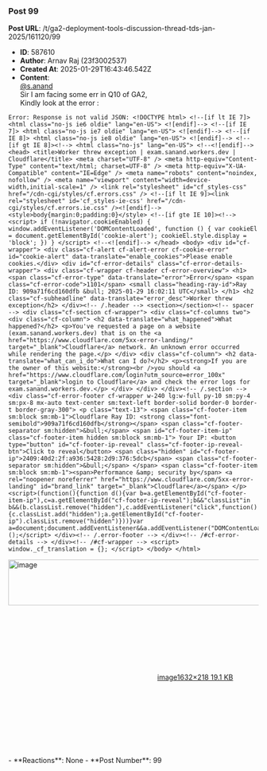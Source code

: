 ### Post 99
**Post URL**: /t/ga2-deployment-tools-discussion-thread-tds-jan-2025/161120/99
- **ID**: 587610
- **Author**: Arnav Raj  (23f3002537)
- **Created At**: 2025-01-29T16:43:46.542Z
- **Content**:  
  <a class="mention" href="/u/s.anand">@s.anand</a><br>
Sir I am facing some err in Q10 of GA2,<br>
Kindly look at the error :
<pre><code class="lang-auto">Error: Response is not valid JSON: &lt;!DOCTYPE html&gt; &lt;!--[if lt IE 7]&gt; &lt;html class="no-js ie6 oldie" lang="en-US"&gt; &lt;![endif]--&gt; &lt;!--[if IE 7]&gt; &lt;html class="no-js ie7 oldie" lang="en-US"&gt; &lt;![endif]--&gt; &lt;!--[if IE 8]&gt; &lt;html class="no-js ie8 oldie" lang="en-US"&gt; &lt;![endif]--&gt; &lt;!--[if gt IE 8]&gt;&lt;!--&gt; &lt;html class="no-js" lang="en-US"&gt; &lt;!--&lt;![endif]--&gt; &lt;head&gt; &lt;title&gt;Worker threw exception | exam.sanand.workers.dev | Cloudflare&lt;/title&gt; &lt;meta charset="UTF-8" /&gt; &lt;meta http-equiv="Content-Type" content="text/html; charset=UTF-8" /&gt; &lt;meta http-equiv="X-UA-Compatible" content="IE=Edge" /&gt; &lt;meta name="robots" content="noindex, nofollow" /&gt; &lt;meta name="viewport" content="width=device-width,initial-scale=1" /&gt; &lt;link rel="stylesheet" id="cf_styles-css" href="/cdn-cgi/styles/cf.errors.css" /&gt; &lt;!--[if lt IE 9]&gt;&lt;link rel="stylesheet" id='cf_styles-ie-css' href="/cdn-cgi/styles/cf.errors.ie.css" /&gt;&lt;![endif]--&gt; &lt;style&gt;body{margin:0;padding:0}&lt;/style&gt; &lt;!--[if gte IE 10]&gt;&lt;!--&gt; &lt;script&gt; if (!navigator.cookieEnabled) { window.addEventListener('DOMContentLoaded', function () { var cookieEl = document.getElementById('cookie-alert'); cookieEl.style.display = 'block'; }) } &lt;/script&gt; &lt;!--&lt;![endif]--&gt; &lt;/head&gt; &lt;body&gt; &lt;div id="cf-wrapper"&gt; &lt;div class="cf-alert cf-alert-error cf-cookie-error" id="cookie-alert" data-translate="enable_cookies"&gt;Please enable cookies.&lt;/div&gt; &lt;div id="cf-error-details" class="cf-error-details-wrapper"&gt; &lt;div class="cf-wrapper cf-header cf-error-overview"&gt; &lt;h1&gt; &lt;span class="cf-error-type" data-translate="error"&gt;Error&lt;/span&gt; &lt;span class="cf-error-code"&gt;1101&lt;/span&gt; &lt;small class="heading-ray-id"&gt;Ray ID: 909a71f6cd160dfb &amp;bull; 2025-01-29 16:02:11 UTC&lt;/small&gt; &lt;/h1&gt; &lt;h2 class="cf-subheadline" data-translate="error_desc"&gt;Worker threw exception&lt;/h2&gt; &lt;/div&gt;&lt;!-- /.header --&gt; &lt;section&gt;&lt;/section&gt;&lt;!-- spacer --&gt; &lt;div class="cf-section cf-wrapper"&gt; &lt;div class="cf-columns two"&gt; &lt;div class="cf-column"&gt; &lt;h2 data-translate="what_happened"&gt;What happened?&lt;/h2&gt; &lt;p&gt;You've requested a page on a website (exam.sanand.workers.dev) that is on the &lt;a href="https://www.cloudflare.com/5xx-error-landing/" target="_blank"&gt;Cloudflare&lt;/a&gt; network. An unknown error occurred while rendering the page.&lt;/p&gt; &lt;/div&gt; &lt;div class="cf-column"&gt; &lt;h2 data-translate="what_can_i_do"&gt;What can I do?&lt;/h2&gt; &lt;p&gt;&lt;strong&gt;If you are the owner of this website:&lt;/strong&gt;&lt;br /&gt;you should &lt;a href="https://www.cloudflare.com/login?utm_source=error_100x" target="_blank"&gt;login to Cloudflare&lt;/a&gt; and check the error logs for exam.sanand.workers.dev.&lt;/p&gt; &lt;/div&gt; &lt;/div&gt; &lt;/div&gt;&lt;!-- /.section --&gt; &lt;div class="cf-error-footer cf-wrapper w-240 lg:w-full py-10 sm:py-4 sm:px-8 mx-auto text-center sm:text-left border-solid border-0 border-t border-gray-300"&gt; &lt;p class="text-13"&gt; &lt;span class="cf-footer-item sm:block sm:mb-1"&gt;Cloudflare Ray ID: &lt;strong class="font-semibold"&gt;909a71f6cd160dfb&lt;/strong&gt;&lt;/span&gt; &lt;span class="cf-footer-separator sm:hidden"&gt;&amp;bull;&lt;/span&gt; &lt;span id="cf-footer-item-ip" class="cf-footer-item hidden sm:block sm:mb-1"&gt; Your IP: &lt;button type="button" id="cf-footer-ip-reveal" class="cf-footer-ip-reveal-btn"&gt;Click to reveal&lt;/button&gt; &lt;span class="hidden" id="cf-footer-ip"&gt;2409:40d2:2f:a936:5428:2d9:376:5dcb&lt;/span&gt; &lt;span class="cf-footer-separator sm:hidden"&gt;&amp;bull;&lt;/span&gt; &lt;/span&gt; &lt;span class="cf-footer-item sm:block sm:mb-1"&gt;&lt;span&gt;Performance &amp;amp; security by&lt;/span&gt; &lt;a rel="noopener noreferrer" href="https://www.cloudflare.com/5xx-error-landing" id="brand_link" target="_blank"&gt;Cloudflare&lt;/a&gt;&lt;/span&gt; &lt;/p&gt; &lt;script&gt;(function(){function d(){var b=a.getElementById("cf-footer-item-ip"),c=a.getElementById("cf-footer-ip-reveal");b&amp;&amp;"classList"in b&amp;&amp;(b.classList.remove("hidden"),c.addEventListener("click",function(){c.classList.add("hidden");a.getElementById("cf-footer-ip").classList.remove("hidden")}))}var a=document;document.addEventListener&amp;&amp;a.addEventListener("DOMContentLoaded",d)})();&lt;/script&gt; &lt;/div&gt;&lt;!-- /.error-footer --&gt; &lt;/div&gt;&lt;!-- /#cf-error-details --&gt; &lt;/div&gt;&lt;!-- /#cf-wrapper --&gt; &lt;script&gt; window._cf_translation = {}; &lt;/script&gt; &lt;/body&gt; &lt;/html&gt;
</code></pre>
<div class="lightbox-wrapper"><a class="lightbox" href="https://europe1.discourse-cdn.com/flex013/uploads/iitm/original/3X/4/f/4f17ff7dd29604ac205f09f79afc4dd87598d94b.png" data-download-href="/uploads/short-url/bhH8pwzRiMb2SZ57Vh1nhovz5LZ.png?dl=1" title="image" rel="noopener nofollow ugc"><img src="https://europe1.discourse-cdn.com/flex013/uploads/iitm/optimized/3X/4/f/4f17ff7dd29604ac205f09f79afc4dd87598d94b_2_690x92.png" alt="image" data-base62-sha1="bhH8pwzRiMb2SZ57Vh1nhovz5LZ" width="690" height="92" srcset="https://europe1.discourse-cdn.com/flex013/uploads/iitm/optimized/3X/4/f/4f17ff7dd29604ac205f09f79afc4dd87598d94b_2_690x92.png, https://europe1.discourse-cdn.com/flex013/uploads/iitm/optimized/3X/4/f/4f17ff7dd29604ac205f09f79afc4dd87598d94b_2_1035x138.png 1.5x, https://europe1.discourse-cdn.com/flex013/uploads/iitm/optimized/3X/4/f/4f17ff7dd29604ac205f09f79afc4dd87598d94b_2_1380x184.png 2x" data-dominant-color="282B30"><div class="meta"><svg class="fa d-icon d-icon-far-image svg-icon" aria-hidden="true"><use href="#far-image"></use></svg><span class="filename">image</span><span class="informations">1632×218 19.1 KB</span><svg class="fa d-icon d-icon-discourse-expand svg-icon" aria-hidden="true"><use href="#discourse-expand"></use></svg></div></a></div>
- **Reactions**: None
- **Post Number**: 99

